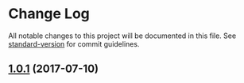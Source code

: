 # Change Log

All notable changes to this project will be documented in this file.
See [standard-version](https://github.com/conventional-changelog/standard-version) for commit guidelines.

<a name="1.0.1"></a>
## [1.0.1](https://github.com/lingui/js-lingui/compare/babel-preset-lingui-js@1.0.0...babel-preset-lingui-js@1.0.1) (2017-07-10)

